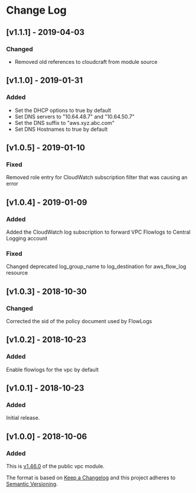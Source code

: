 
# Change Log
## [v1.1.1] - 2019-04-03
### Changed
- Removed old references to cloudcraft from module source

## [v1.1.0] - 2019-01-31
### Added
- Set the DHCP options to true by default
- Set DNS servers to "10.64.48.7" and "10.64.50.7"
- Set the DNS suffix to "aws.xyz.abc.com"
- Set DNS Hostnames to true by default

## [v1.0.5] - 2019-01-10
### Fixed
Removed role entry for CloudWatch subscription filter that was causing an error

## [v1.0.4] - 2019-01-09
### Added
Added the CloudWatch log subscription to forward VPC Flowlogs to Central Logging account
### Fixed
Changed deprecated log_group_name to log_destination for aws_flow_log resource

## [v1.0.3] - 2018-10-30
### Changed
Corrected the sid of the policy document used by FlowLogs

## [v1.0.2] - 2018-10-23
### Added
Enable flowlogs for the vpc by default

## [v1.0.1] - 2018-10-23
### Added
Initial release.

## [v1.0.0] - 2018-10-06
### Added
This is [v1.46.0](https://github.com/terraform-aws-modules/terraform-aws-vpc/releases/tag/v1.46.0) of the public vpc module.

The format is based on [Keep a Changelog][changelog] and this project adheres
to [Semantic Versioning][semver].

<!-- Links -->
[changelog]:http://keepachangelog.com
[semver]:http://semver.org
